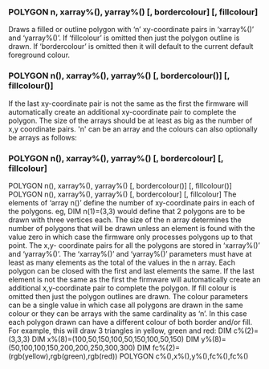 

### POLYGON n, xarray%(), yarray%() [, bordercolour] [, fillcolour]

 Draws a filled or outline polygon with ‘n’ xy-coordinate pairs in ‘xarray%()’ and ‘yarray%()’. If ‘fillcolour’ is omitted then just the polygon outline is drawn. If ‘bordercolour’ is omitted then it will default to the current default foreground colour.

### POLYGON n(), xarray%(), yarray%() [, bordercolour()] [, fillcolour()]

 If the last xy-coordinate pair is not the same as the first the firmware will automatically create an additional xy-coordinate pair to complete the polygon. The size of the arrays should be at least as big as the number of x,y coordinate pairs. 'n' can be an array and the colours can also optionally be arrays as follows:

### POLYGON n(), xarray%(), yarray%() [, bordercolour] [, fillcolour]

 POLYGON n(), xarray%(), yarray%() [, bordercolour()] [, fillcolour()] POLYGON n(), xarray%(), yarray%() [, bordercolour] [, fillcolour] The elements of ‘array n()’ define the number of xy-coordinate pairs in each of the polygons. eg, DIM n(1)=(3,3) would define that 2 polygons are to be drawn with three vertices each. The size of the n array determines the number of polygons that will be drawn unless an element is found with the value zero in which case the firmware only processes polygons up to that point. The x,y- coordinate pairs for all the polygons are stored in ‘xarray%()’ and ‘yarray%()’. The ‘xarray%()’ and ‘yarray%()’ parameters must have at least as many elements as the total of the values in the n array. Each polygon can be closed with the first and last elements the same. If the last element is not the same as the first the firmware will automatically create an additional x,y-coordinate pair to complete the polygon. If fill colour is omitted then just the polygon outlines are drawn. The colour parameters can be a single value in which case all polygons are drawn in the same colour or they can be arrays with the same cardinality as ‘n’. In this case each polygon drawn can have a different colour of both border and/or fill. For example, this will draw 3 triangles in yellow, green and red: DIM c%(2)=(3,3,3) DIM x%(8)=(100,50,150,100,50,150,100,50,150) DIM y%(8)=(50,100,100,150,200,200,250,300,300) DIM fc%(2)=(rgb(yellow),rgb(green),rgb(red)) POLYGON c%(),x%(),y%(),fc%(),fc%()